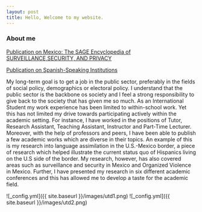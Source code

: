 ```yaml
---
layout: post
title: Hello, Welcome to my website. 
---
```



### About me

[Publication on Mexico: The SAGE Encyclopedia of SURVEILLANCE,SECURITY, AND PRIVACY](/images/MexicoSagePublication.pdf)


[Publication on Spanish-Speaking Institutions](/images/SpanishSpeakingInstitutionsandLanguageAssimilationintheRioGrandeValley.pdf)

My long-term goal is to get a job in the public sector, preferably in the fields of social policy, demographics or electoral policy. I understand that the public sector is the backbone os society and I feel a strong responsibility to give back to the society that has given me so much. 
As an International Student my work experience has been limited to within-school work. Yet this has not limited my drive towards participating actively within the academic setting. For instance, I have worked in the positions of Tutor, Research Assistant, Teaching Assistant, Instructor and Part-Time Lecturer. Moreover, with the help of professors and peers, I have been able to publish a few academic works which are diverse in their topics. An example of this is my research into language assimilation in the U.S.-Mexico border, a piece of research which helped illustrate the current status quo of Hispanics living on the U.S side of the border. My research, however, has also covered areas such as surveillance and security in Mexico and Organized Violence in Mexico.  Further, I have presented my research in six different academic conferences and this has allowed me to develop a taste for the academic field. 




![_config.yml]({{ site.baseurl }}/images/utd1.png)
![_config.yml]({{ site.baseurl }}/images/utd2.png)
